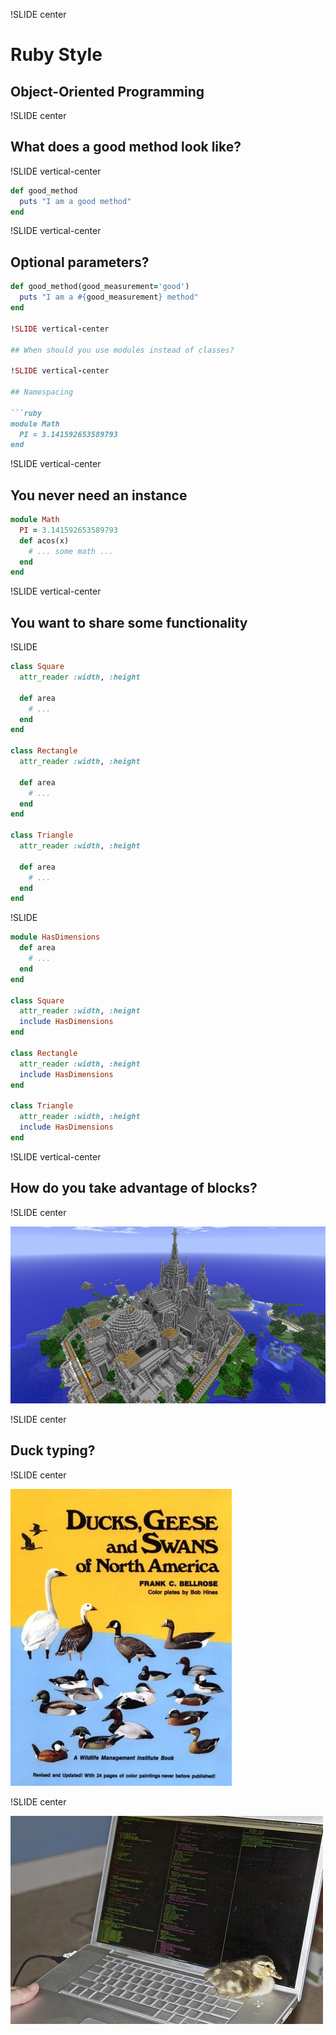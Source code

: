 !SLIDE center

# Ruby Style

## Object-Oriented Programming

!SLIDE center

## What does a good method look like?

!SLIDE vertical-center

```ruby
def good_method
  puts "I am a good method"
end
```

!SLIDE vertical-center

## Optional parameters?

```ruby
def good_method(good_measurement='good')
  puts "I am a #{good_measurement} method"
end

!SLIDE vertical-center

## When should you use modules instead of classes?

!SLIDE vertical-center

## Namespacing

```ruby
module Math
  PI = 3.141592653589793
end
```

!SLIDE vertical-center

## You never need an instance

```ruby
module Math
  PI = 3.141592653589793
  def acos(x)
    # ... some math ...
  end
end
```

!SLIDE vertical-center

## You want to share some functionality

!SLIDE

```ruby
class Square
  attr_reader :width, :height

  def area
    # ...
  end
end

class Rectangle
  attr_reader :width, :height

  def area
    # ...
  end
end

class Triangle
  attr_reader :width, :height

  def area
    # ...
  end
end
```

!SLIDE

```ruby
module HasDimensions
  def area
    # ...
  end
end

class Square
  attr_reader :width, :height
  include HasDimensions
end

class Rectangle
  attr_reader :width, :height
  include HasDimensions
end

class Triangle
  attr_reader :width, :height
  include HasDimensions
end
```

!SLIDE vertical-center

## How do you take advantage of blocks?

!SLIDE center

![minecraft](block-humor.jpg)

!SLIDE center

## Duck typing?

!SLIDE center

![duckbook](duck-typing-humor.jpg)

!SLIDE center

![duckbook](duck-typing-humor2.jpg)